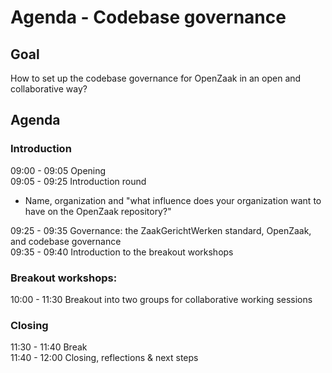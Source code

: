 # Agenda - Codebase governance 

## Goal

How to set up the codebase governance for OpenZaak in an open and collaborative way?

## Agenda

### Introduction

09:00 - 09:05 Opening  
09:05 - 09:25 Introduction round  
* Name, organization and "what influence does your organization want to have on the OpenZaak repository?"

09:25 - 09:35 Governance: the ZaakGerichtWerken standard, OpenZaak, and codebase governance  
09:35 - 09:40 Introduction to the breakout workshops  

### Breakout workshops:

10:00 - 11:30 Breakout into two groups for collaborative working sessions  

### Closing

11:30 - 11:40 Break  
11:40 - 12:00 Closing, reflections & next steps  
